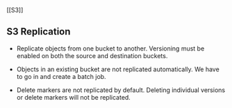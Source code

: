 [[S3]]
## S3 Replication

- Replicate objects from one bucket to another. Versioning must be enabled on both the source and destination buckets.

- Objects in an existing bucket are not replicated automatically. We have to go in and create a batch job.

- Delete markers are not replicated by default. Deleting individual versions or delete markers will not be replicated.

